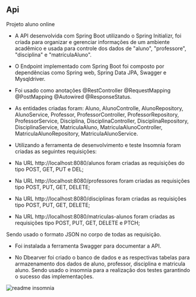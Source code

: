 ## Api

Projeto aluno online

* A API desenvolvida com Spring Boot utilizando o Spring Initializr, foi criada para organizar e gerenciar informações de um ambiente acadêmico e usada para controle dos dados de "aluno", "professore", "disciplina" e "matrículaAluno".

* O Endpoint implementado com Spring Boot foi composto por dependências como Spring web, Spring Data JPA, Swagger e Mysqldriver.

* Foi usado como anotações @RestController @RequestMapping @PostMapping @Autowired @ResponseStatus.

* As entidades criadas foram: Aluno, AlunoControlle, AlunoRepository, AlunoService, Professor, ProfessorController, ProfessorRepository, ProfessorService, Disciplina, DisciplinaController, DisciplinaRepository, DisciplinaService, MatriculaAluno, MatriculaAlunoController, MatriculaAlunoRepository, MatriculaAlunoService.

* Utilizando a ferramenta de desenvolvimento e teste Insomnia foram criadas as seguintes requisições:

- Na URL http://localhost:8080/alunos foram criadas as requisições do tipo POST, GET, PUT e DEL;

- Na URL http://localhost:8080/professores foram criadas as requisições tipo POST, PUT, GET, DELETE;

- Na URL http://localhost:8080/disciplinas foram criadas as requisições tipo POST, PUT, GET, DELETE;

- Na URL http://localhost:8080/matriculas-alunos foram criadas as requisições tipo POST, PUT, GET, DELETE e PTCH;

Sendo usado o formato JSON no corpo de todas as requisição.

* Foi instalada a ferramenta Swagger para documentar a API.

* No Dbearver foi criado o banco de dados e as respectivas tabelas para armazenamento dos dados de aluno, professor, disciplina e matricula aluno. Sendo usado o insomnia para a realização dos testes garantindo o sucesso das implementações.



![readme insomnia](https://github.com/user-attachments/assets/1211fd04-8870-46ef-b769-a41934fb7790)



